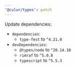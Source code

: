 ```yaml
---
'@culur/types': patch
---
```


Update dependencies:

- `dependencies`:
  - `type-fest` to `^4.21.0`
- `devDependencies`:
  - `@types/node` to `^20.14.10`
  - `rimraf` to `^5.0.8`
  - `typescript` to `^5.5.3`
